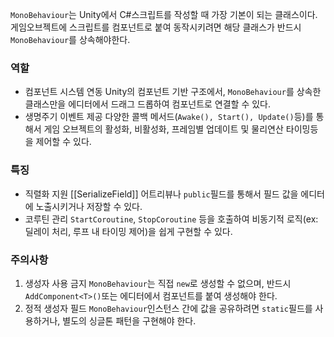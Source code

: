 `MonoBehaviour`는 Unity에서 C#스크립트를 작성할 때 가장 기본이 되는 클래스이다.
게임오브젝트에 스크립트를 컴포넌트로 붙여 동작시키려면 해당 클래스가 반드시 `MonoBehaviour`를 상속해야한다.


### 역할
- 컴포넌트 시스템 연동
	Unity의 컴포넌트 기반 구조에서, `MonoBehaviour`를 상속한 클래스만을 에디터에서 드래그 드롭하여 컴포넌트로 연결할 수 있다.
- 생명주기 이벤트 제공
	다양한 콜백 메서드(`Awake(), Start(), Update()`등)를 통해서 게임 오브젝트의 활성화, 비활성화, 
	프레임별 업데이트 및 물리연산 타이밍등을 제어할 수 있다.

### 특징
- 직렬화 지원
	[[SerializeField]] 어트리뷰나 `public`필드를 통해서 필드 값을 에디터에 노출시키거나 저장할 수 있다.
- 코루틴 관리
	`StartCoroutine`, `StopCoroutine` 등을 호출하여 비동기적 로직(ex:딜레이 처리, 루프 내 타이밍 제어)을 쉽게 구현할 수 있다. 


### 주의사항
1. 생성자 사용 금지
	 `MonoBehaviour`는 직접 `new`로 생성할 수 없으며, 반드시 `AddComponent<T>()`또는 에디터에서 컴포넌트를 붙여 생성해야 한다.
2. 정적 생성자 필드
	`MonoBehaviour`인스턴스 간에 값을 공유하려면 `static`필드를 사용하거나, 별도의 싱글톤 패턴을 구현해야 한다.